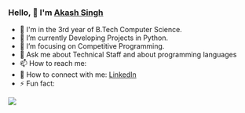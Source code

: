 ### Hello, 👋 I'm [Akash Singh](https://akashsingh3031.medium.com/)

- 🔭 I'm in the 3rd year of B.Tech Computer Science.
- 🌱 I’m currently Developing Projects in Python.
- 🎯 I’m focusing on Competitive Programming.
- 💬  Ask me about Technical Staff and about programming languages
- 📫 How to reach me: 
- 🤝 How to connect with me: [LinkedIn](https://www.linkedin.com/in/akash-singh3031/)
- ⚡ Fun fact: 

<img src= "https://github-readme-stats.vercel.app/api?username=AkashSingh3031&&show_icons=true&title_color=ffffff&icon_color=bb2acf&text_color=daf7dc&bg_color=151515">
